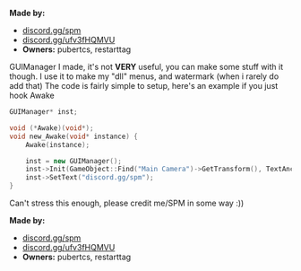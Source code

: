 **Made by:**

* [discord.gg/spm](https://discord.gg/spm)
* [discord.gg/ufv3fHQMVU](https://discord.gg/ufv3fHQMVU)
* **Owners:** pubertcs, restarttag


GUIManager I made, it's not **VERY** useful, you can make some stuff with it though. I use it to make my "dll" menus, and watermark (when i rarely do add that)
The code is fairly simple to setup, here's an example if you just hook Awake
```c++
GUIManager* inst;

void (*Awake)(void*);
void new_Awake(void* instance) {
    Awake(instance);

    inst = new GUIManager();
    inst->Init(GameObject::Find("Main Camera")->GetTransform(), TextAnchor::UpperRight, nullptr);
    inst->SetText("discord.gg/spm");
}
```
Can't stress this enough, please credit me/SPM in some way :))

**Made by:**

* [discord.gg/spm](https://discord.gg/spm)
* [discord.gg/ufv3fHQMVU](https://discord.gg/ufv3fHQMVU)
* **Owners:** pubertcs, restarttag
